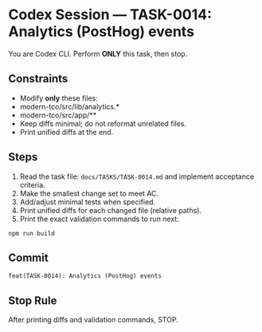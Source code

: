 # Codex Session — TASK-0014: Analytics (PostHog) events
You are Codex CLI. Perform **ONLY** this task, then stop.

## Constraints
- Modify **only** these files:
- modern-tco/src/lib/analytics.*
- modern-tco/src/app/**
- Keep diffs minimal; do not reformat unrelated files.
- Print unified diffs at the end.

## Steps
1) Read the task file: `docs/TASKS/TASK-0014.md` and implement acceptance criteria.
2) Make the smallest change set to meet AC.
3) Add/adjust minimal tests when specified.
4) Print unified diffs for each changed file (relative paths).
5) Print the exact validation commands to run next:
```
npm run build
```

## Commit
`feat(TASK-0014): Analytics (PostHog) events`

## Stop Rule
After printing diffs and validation commands, STOP.
